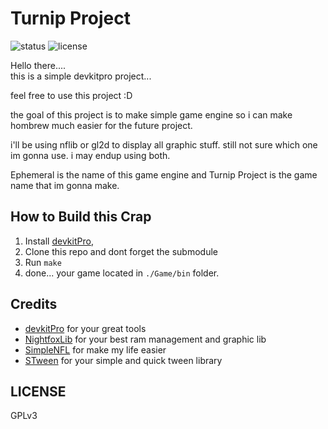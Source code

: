 # Turnip Project

![status](https://img.shields.io/github/workflow/status/ngawung/turnip-project/CI?style=for-the-badge)
![license](https://img.shields.io/github/license/ngawung/turnip-project?style=for-the-badge)

Hello there....<br>
this is a simple devkitpro project...<br>

feel free to use this project :D<br>

the goal of this project is to make simple game engine so i can make hombrew much easier for the future project.<br>

i'll be using nflib or gl2d to display all graphic stuff. still not sure which one im gonna use. i may endup using both.<br>

Ephemeral is the name of this game engine and Turnip Project is the game name that im gonna make.

## How to Build this Crap
1. Install [devkitPro](https://devkitpro.org/wiki/Getting_Started),
2. Clone this repo and dont forget the submodule
3. Run `make`
4. done... your game located in `./Game/bin` folder.

## Credits
- [devkitPro](https://devkitpro.org/wiki/Getting_Started) for your great tools
- [NightfoxLib](https://sourceforge.net/projects/nflib/) for your best ram management and graphic lib
- [SimpleNFL](https://github.com/PipeWarp/SimpleNFL/) for make my life easier
- [STween](https://github.com/riverreal/STween) for your simple and quick tween library

## LICENSE

GPLv3